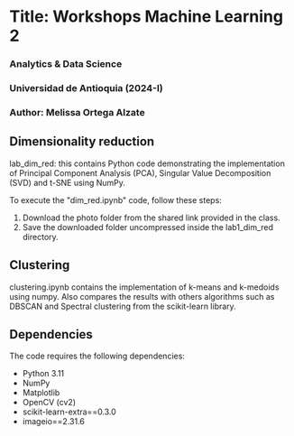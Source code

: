 # Title: Workshops Machine Learning 2
### Analytics & Data Science
### Universidad de Antioquia (2024-I)
### Author: Melissa Ortega Alzate

## Dimensionality reduction

lab_dim_red: this contains Python code demonstrating the implementation of Principal Component Analysis (PCA), Singular Value Decomposition (SVD) and t-SNE using NumPy.

To execute the "dim_red.ipynb" code, follow these steps:

1. Download the photo folder from the shared link provided in the class.
2. Save the downloaded folder uncompressed inside the lab1_dim_red directory.

## Clustering

clustering.ipynb contains the implementation of k-means and k-medoids using numpy. Also compares the results with others algorithms such as DBSCAN and Spectral clustering from the scikit-learn library.

## Dependencies
The code requires the following dependencies:

* Python 3.11
* NumPy
* Matplotlib
* OpenCV (cv2)
* scikit-learn-extra==0.3.0
* imageio==2.31.6
